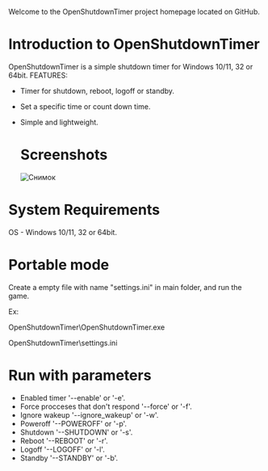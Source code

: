 Welcome to the OpenShutdownTimer project homepage located on GitHub.

# Introduction to OpenShutdownTimer

OpenShutdownTimer is a simple shutdown timer for Windows 10/11, 32 or 64bit.
FEATURES:
- Timer for shutdown, reboot, logoff or standby.
- Set a specific time or count down time.
- Simple and lightweight.


  # Screenshots

  ![Снимок](https://github.com/gorbatiiivan/OpenShutdownTimer/assets/84850541/7a21e1e2-6212-4c93-bc0f-389d0cbfc847)



# System Requirements

OS - Windows 10/11, 32 or 64bit.


# Portable mode

Create a empty file with name "settings.ini" in main folder, and run the game.

Ex: 

OpenShutdownTimer\OpenShutdownTimer.exe

OpenShutdownTimer\settings.ini



# Run with parameters

- Enabled timer '--enable' or '-e'.
- Force procceses that don't respond '--force' or '-f'.
- Ignore wakeup '--ignore_wakeup' or '-w'.
- Poweroff '--POWEROFF' or '-p'.
- Shutdown '--SHUTDOWN' or '-s'.
- Reboot '--REBOOT' or '-r'.
- Logoff '--LOGOFF' or '-l'.
- Standby '--STANDBY' or '-b'.
